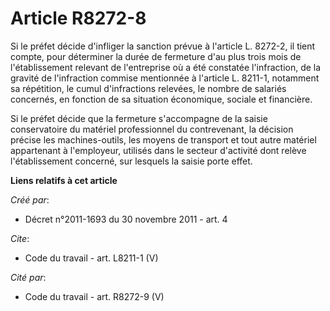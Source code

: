 # Article R8272-8

Si le préfet décide d'infliger la sanction prévue à l'article L. 8272-2, il tient compte, pour déterminer la durée de
fermeture d'au plus trois mois de l'établissement relevant de l'entreprise où a été constatée l'infraction, de la gravité de
l'infraction commise mentionnée à l'article L. 8211-1, notamment sa répétition, le cumul d'infractions relevées, le nombre de
salariés concernés, en fonction de sa situation économique, sociale et financière. 

Si le préfet décide que la fermeture s'accompagne de la saisie conservatoire du matériel professionnel du contrevenant, la
décision précise les machines-outils, les moyens de transport et tout autre matériel appartenant à l'employeur, utilisés dans
le secteur d'activité dont relève l'établissement concerné, sur lesquels la saisie porte effet.

**Liens relatifs à cet article**

_Créé par_:

  - Décret n°2011-1693 du 30 novembre 2011 - art. 4

_Cite_:

  - Code du travail - art. L8211-1 (V)

_Cité par_:

  - Code du travail - art. R8272-9 (V)
